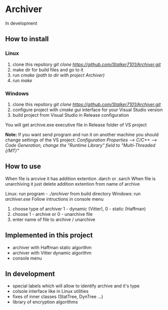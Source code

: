 # Archiver
In development

## How to install

### Linux
1. clone this repsitory _git clone https://github.com/Stalker7101/Archiver.git_
2. make dir for build files and go to it
3. run _cmake (path to dir with project Archiver)_
4. run _make_

### Windows
1. clone this repsitory _git clone https://github.com/Stalker7101/Archiver.git_
2. configure project with _cmake gui_ interface for your Visual Studio version
3. build project from Visual Studio in Release configuration

You will get archive.exe executive file in Release folder of VS project

**Note:** If you want send program and run it on another machine you should
change settings of the VS project:
_Configuration Properties --> C/C++ --> Code Generation, change the
"Runtime Library" field to "Multi-Threaded (/MT)"_


## How to use
When file is arcvive it has addition extention .darch or .sarch
When file is unarchiving it just delete addition extention from name of archive

Linux: run program - _./archiver_ from build directory
Windows: run _archiver.exe_
Follow intructions in console menu

1. choose type of archiver 1 - dynamic (Vitter), 0 - static (Haffman)
2. choose 1 - archive or 0 - unarchive file
3. enter name of file to archive / unarchive

## Implemented in this project
- archiver with Haffman static algorithm
- archiver with Vitter dynamic algorithm
- console menu

## In development
- special labels which will allow to identify archive and it's type
- colsole interface like in Linux utilities
- fixes of inner classes (StatTree, DynTree ...)
- library of encryption algorithms

